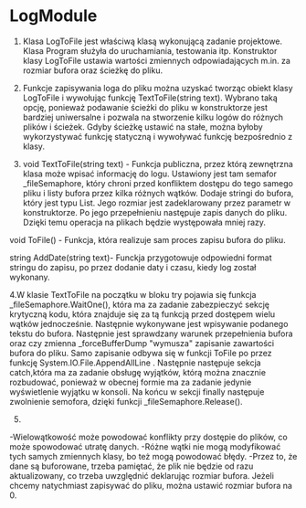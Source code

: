 # LogModule

1. Klasa LogToFile jest właściwą klasą wykonującą zadanie projektowe. Klasa Program służyła do uruchamiania, testowania itp. Konstruktor
klasy LogToFile ustawia wartości zmiennych odpowiadających m.in. za rozmiar bufora oraz ścieżkę do pliku.

2. Funkcje zapisywania loga do pliku można uzyskać tworząc obiekt klasy LogToFile i wywołując funkcję TextToFile(string text).
Wybrano taką opcję, ponieważ podawanie ścieżki do pliku w konstruktorze jest bardziej uniwersalne i pozwala na stworzenie kilku logów do 
różnych plików i ścieżek. Gdyby ścieżkę ustawić na stałe, można byłoby wykorzystywać funkcję statyczną i wywoływać funkcję bezpośrednio z 
klasy.

3. void TextToFile(string text) - Funkcja publiczna, przez którą zewnętrzna klasa może wpisać informację do logu. Ustawiony jest tam 
semafor _fileSemaphore, który chroni przed konfliktem dostępu do tego samego pliku i listy bufora przez kilka różnych wątków. Dodaje stringi do bufora, 
który jest typu List<string>. Jego rozmiar jest zadeklarowany przez parametr w konstruktorze. Po jego przepełnieniu następuje zapis danych
do pliku. Dzięki temu operacja na plikach będzie występowała mniej razy.

void ToFile() - Funkcja, która realizuje sam proces zapisu bufora do pliku.

string AddDate(string text)- Funckja przygotowuje odpowiedni format stringu do zapisu, po przez dodanie daty i czasu, kiedy log został 
wykonany.

4.W klasie TextToFile na początku w bloku try pojawia się funkcja _fileSemaphore.WaitOne(), która ma za zadanie zabezpieczyć sekcję 
krytyczną kodu, która znajduje się za tą funkcją przed dostępem wielu wątków jednocześnie. Następnie wykonywane jest wpisywanie podanego
tekstu do bufora. Następnie jest sprawdzany warunek przepełnienia bufora oraz czy zmienna _forceBufferDump "wymusza" zapisanie zawartości 
bufora do pliku. Samo zapisanie odbywa się w funkcji ToFile po przez funkcję System.IO.File.AppendAllLine . Następnie następuje sekcja 
catch,która ma za zadanie obsługę wyjątków, którą można znacznie rozbudować, ponieważ w obecnej formie ma za zadanie jedynie wyświetlenie 
wyjątku w konsoli. Na końcu w sekcji finally następuje zwolnienie semofora, dzięki funkcji _fileSemaphore.Release().

5.
-Wielowątkowość może powodować konflikty przy dostępie do plików, co może spowodować utratę danych.
-Różne wątki nie mogą modyfikować tych samych zmiennych klasy, bo też mogą powodować błędy.
-Przez to, że dane są buforowane, trzeba pamiętać, że plik nie będzie od razu aktualizowany, co trzeba uwzględnić deklarując rozmiar 
bufora. Jeżeli chcemy natychmiast zapisywać do pliku, można ustawić rozmiar bufora na 0.
